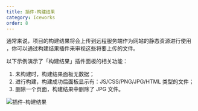 ```yaml
---
title: 插件-构建结果
category: Iceworks
order: 8
---
```


通常来说，项目的构建结果将会上传到远程服务端作为网站的静态资源进行使用 ，你可以通过构建结果插件来审视这些将要上传的文件。

以下示例演示了「构建结果」插件面板的相关功能：

1. 未构建时，构建结果面板无数据；
2. 进行构建，构建成功后面板显示有：JS/CSS/PNG/JPG/HTML 类型的文件；
3. 删除一个页面，构建结果中删除了 JPG 文件。

![插件-构建结果](https://img.alicdn.com/tfs/TB1S5TbM4naK1RjSZFBXXcW7VXa-868-571.gif)